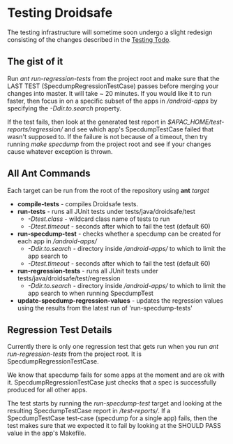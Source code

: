 Testing Droidsafe
================

The testing infrastructure will sometime soon undergo a slight redesign consisting of the changes described in the 
[Testing Todo](../../todo/testing.md).

The gist of it
------
Run *ant run-regression-tests* from the project root and make sure that the LAST TEST (SpecdumpRegressionTestCase) 
passes before merging your changes into master. It will take ~ 20 minutes. If you would like it to run faster, then 
focus in on
a specific subset of the apps in */android-apps* by specifying the *-Ddir.to.search* property.

If the test fails, then look at the generated test report in *$APAC_HOME/test-reports/regression/* and see which app's
SpecdumpTestCase failed that wasn't supposed to. If the failure is not because of a timeout, then try running *make 
specdump* from the project root and see if your changes cause whatever exception is thrown.

All Ant Commands
----------------

Each target can be run from the root of the repository using **ant** *target*

* **compile-tests** - compiles Droidsafe tests.
* **run-tests** - runs all JUnit tests under tests/java/droidsafe/test
    - *-Dtest.class* - wildcard class name of tests to run
    - *-Dtest.timeout* - seconds after which to fail the test (default 60)
* **run-specdump-test** - checks whether a specdump can be created for each app in */android-apps/*
    - *-Ddir.to.search* - directory inside */android-apps/* to which to limit the app search to
    - *-Dtest.timeout* - seconds after which to fail the test (default 60)
* **run-regression-tests** - runs all JUnit tests under tests/java/droidsafe/test/regression
    - *-Ddir.to.search* - directory inside */android-apps/* to which to limit the app search to when running 
      SpecdumpTest
* **update-specdump-regression-values** - updates the regression values using the results from the latest run of 
  'run-specdump-tests'

Regression Test Details
-----------------------

Currently there is only one regression test that gets run when you run *ant run-regression-tests* from the project root.
It is SpecdumpRegressionTestCase. 

We know that specdump fails for some apps at the moment and are ok with it. SpecdumpRegressionTestCase just checks that
a spec is successfully produced for all other apps.

The test starts by running the *run-specdump-test* target and looking at the resulting SpecdumpTestCase report in 
*/test-reports/*.  If a SpecdumpTestCase test-case (specdump for a single app) fails, then the test makes sure that we
expected it to fail by looking at the SHOULD PASS value in the app's Makefile.

